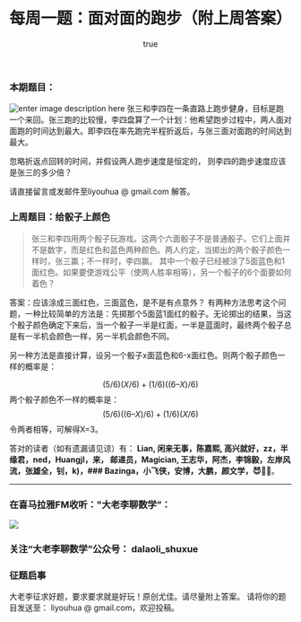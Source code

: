 ﻿---
title: 每周一题：面对面的跑步（附上周答案）
type: page
parent_id: '0'
published: true
status: publish
key: page.mianduimianpaobu
categories: 每周一题
tags: ["每周一题"]
author:
  login: webcraft2013
  email: webcraft@gmail.com
  display_name: webcraft2013
  first_name: ''
  last_name: ''
---


### 本期题目：
![enter image description here](https://svgsilh.com/svg_v2/1236351.svg)
张三和李四在一条直路上跑步健身，目标是跑一个来回。张三跑的比较慢，李四盘算了一个计划：他希望跑步过程中，两人面对面跑的时间达到最大。即李四在率先跑完半程折返后，与张三面对面跑的时间达到最大。

忽略折返点回转的时间，并假设两人跑步速度是恒定的， 则李四的跑步速度应该是张三的多少倍？

请直接留言或发邮件至liyouhua @ gmail.com 解答。

### 上周题目：给骰子上颜色
>张三和李四用两个骰子玩游戏。这两个六面骰子不是普通骰子。它们上面并不是数字，而是红色和蓝色两种颜色。两人约定，当掷出的两个骰子颜色一样时，张三赢；不一样时，李四赢。
其中一个骰子已经被涂了5面蓝色和1面红色。如果要使游戏公平（使两人胜率相等），另一个骰子的6个面要如何着色？

答案：应该涂成三面红色，三面蓝色，是不是有点意外？
有两种方法思考这个问题，一种比较简单的方法是：先掷那个5面蓝1面红的骰子。无论掷出的结果，当这个骰子颜色确定下来后，当一个骰子一半是红面，一半是蓝面时，最终两个骰子总是有一半机会颜色一样，另一半机会颜色不同。

另一种方法是直接计算，设另一个骰子x面蓝色和6-x面红色。则两个骰子颜色一样的概率是：

$$(5/6)(X/6) + (1/6)((6 – X)/6)$$
两个骰子颜色不一样的概率是：
$$(5/6)((6 – X)/6) + (1/6)(X/6)$$
令两者相等，可解得X=3。

答对的读者（如有遗漏请见谅）有： **Lian, 闲来无事，陈嘉熙, 高兴就好，zz，半缘君，ned，Huangjl，来， 邮递员，Magician, 王志华，阿杰，李锦毅，左岸风流，张雄全，钊，k)，### Bazinga，小飞侠，安博，大鹏，颜文学，😈🥄💊**。

----------

### 在喜马拉雅FM收听："大老李聊数学”：

![](https://upload-images.jianshu.io/upload_images/348687-157cd7585d8e4ebc?imageMogr2/auto-orient/strip%7CimageView2/2/w/432)

### 关注“大老李聊数学”公众号： dalaoli_shuxue

### 征题启事

大老李征求好题，要求要求就是好玩！原创尤佳。请尽量附上答案。
请将你的题目发送至： liyouhua @ gmail.com，欢迎投稿。

